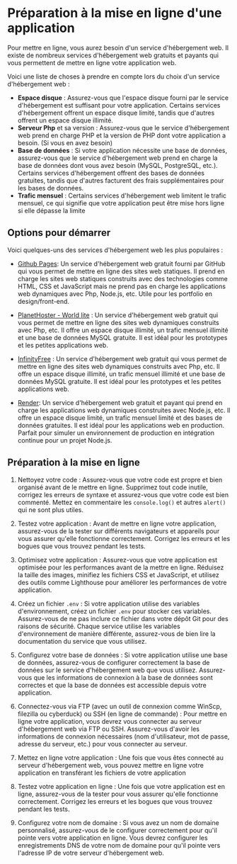 # Préparation à la mise en ligne d'une application

Pour mettre en ligne, vous aurez besoin d'un service d'hébergement web. Il existe de nombreux services d'hébergement web gratuits et payants qui vous permettent de mettre en ligne votre application web.

Voici une liste de choses à prendre en compte lors du choix d'un service d'hébergement web :

-   **Espace disque** : Assurez-vous que l'espace disque fourni par le service d'hébergement est suffisant pour votre application. Certains services d'hébergement offrent un espace disque limité, tandis que d'autres offrent un espace disque illimité.
-   **Serveur Php** et sa version : Assurez-vous que le service d'hébergement web prend en charge PHP et la version de PHP dont votre application a besoin. (Si vous en avez besoin)
-   **Base de données** : Si votre application nécessite une base de données, assurez-vous que le service d'hébergement web prend en charge la base de données dont vous avez besoin (MySQL, PostgreSQL, etc.). Certains services d'hébergement offrent des bases de données gratuites, tandis que d'autres facturent des frais supplémentaires pour les bases de données.
-   **Trafic mensuel** : Certains services d'hébergement web limitent le trafic mensuel, ce qui signifie que votre application peut être mise hors ligne si elle dépasse la limite

## Options pour démarrer

Voici quelques-uns des services d'hébergement web les plus populaires :

-   [Github Pages](https://pages.github.com/): Un service d'hébergement web gratuit fourni par GitHub qui vous permet de mettre en ligne des sites web statiques. Il prend en charge les sites web statiques construits avec des technologies comme HTML, CSS et JavaScript mais ne prend pas en charge les applications web dynamiques avec Php, Node.js, etc. Utile pour les portfolio en design/front-end.

-   [PlanetHoster - World lite](https://www.planethoster.com/fr/Hebergement-web-gratuit) : Un service d'hébergement web gratuit qui vous permet de mettre en ligne des sites web dynamiques construits avec Php, etc. Il offre un espace disque illimité, un trafic mensuel illimité et une base de données MySQL gratuite. Il est idéal pour les prototypes et les petites applications web. 

-   [InfinityFree](https://infinityfree.net/) : Un service d'hébergement web gratuit qui vous permet de mettre en ligne des sites web dynamiques construits avec Php, etc. Il offre un espace disque illimité, un trafic mensuel illimité et une base de données MySQL gratuite. Il est idéal pour les prototypes et les petites applications web.

-   [Render](https://render.com): Un service d'hébergement web gratuit et payant qui prend en charge les applications web dynamiques construites avec Node.js, etc. Il offre un espace disque limité, un trafic mensuel limité et des bases de données gratuites. Il est idéal pour les applications web en production. Parfait pour simuler un environnement de production en intégration continue pour un projet Node.js.

## Préparation à la mise en ligne

1. Nettoyez votre code : Assurez-vous que votre code est propre et bien organisé avant de le mettre en ligne. Supprimez tout code inutile, corrigez les erreurs de syntaxe et assurez-vous que votre code est bien commenté. Mettez en commentaire les `console.log()` et autres `alert()` qui ne sont plus utiles.

2. Testez votre application : Avant de mettre en ligne votre application, assurez-vous de la tester sur différents navigateurs et appareils pour vous assurer qu'elle fonctionne correctement. Corrigez les erreurs et les bogues que vous trouvez pendant les tests.

3. Optimisez votre application : Assurez-vous que votre application est optimisée pour les performances avant de la mettre en ligne. Réduisez la taille des images, minifiez les fichiers CSS et JavaScript, et utilisez des outils comme Lighthouse pour améliorer les performances de votre application.

4. Créez un fichier `.env` : Si votre application utilise des variables d'environnement, créez un fichier `.env` pour stocker ces variables. Assurez-vous de ne pas inclure ce fichier dans votre dépôt Git pour des raisons de sécurité. Chaque service utilise les variables d'environnement de manière différente, assurez-vous de bien lire la documentation du service que vous utilisez.

5. Configurez votre base de données : Si votre application utilise une base de données, assurez-vous de configurer correctement la base de données sur le service d'hébergement web que vous utilisez. Assurez-vous que les informations de connexion à la base de données sont correctes et que la base de données est accessible depuis votre application.

6. Connectez-vous via FTP (avec un outil de connexion comme WinScp, filezilla ou cyberduck) ou SSH (en ligne de commande) : Pour mettre en ligne votre application, vous devrez vous connecter au serveur d'hébergement web via FTP ou SSH. Assurez-vous d'avoir les informations de connexion nécessaires (nom d'utilisateur, mot de passe, adresse du serveur, etc.) pour vous connecter au serveur.

7. Mettez en ligne votre application : Une fois que vous êtes connecté au serveur d'hébergement web, vous pouvez mettre en ligne votre application en transférant les fichiers de votre application

8. Testez votre application en ligne : Une fois que votre application est en ligne, assurez-vous de la tester pour vous assurer qu'elle fonctionne correctement. Corrigez les erreurs et les bogues que vous trouvez pendant les tests.

9. Configurez votre nom de domaine : Si vous avez un nom de domaine personnalisé, assurez-vous de le configurer correctement pour qu'il pointe vers votre application en ligne. Vous devrez configurer les enregistrements DNS de votre nom de domaine pour qu'il pointe vers l'adresse IP de votre serveur d'hébergement web.
